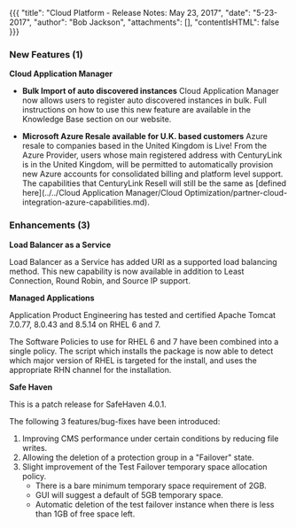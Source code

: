  {{{
"title": "Cloud Platform - Release Notes: May 23, 2017",
"date": "5-23-2017",
"author": "Bob Jackson",
"attachments": [],
"contentIsHTML": false
}}}

### New Features (1)

 __Cloud Application Manager__

* **Bulk Import of auto discovered instances**
Cloud Application Manager now allows users to register auto discovered instances in bulk. Full instructions on how to use this new feature are available in the Knowledge Base section on our website.

* **Microsoft Azure Resale available for U.K. based customers**
Azure resale to companies based in the United Kingdom is Live! From the Azure Provider, users whose main registered address with CenturyLink is in the United Kingdom, will be permitted to automatically provision new Azure accounts for consolidated billing and platform level support. The capabilities that CenturyLink Resell will still be the same as [defined here](../../Cloud Application Manager/Cloud Optimization/partner-cloud-integration-azure-capabilities.md).

### Enhancements (3)

 __Load Balancer as a Service__

Load Balancer as a Service has added URI as a supported load balancing method. This new capability is now available in addition to Least Connection, Round Robin, and Source IP support.

 __Managed Applications__

Application Product Engineering has tested and certified Apache Tomcat 7.0.77, 8.0.43 and 8.5.14 on RHEL  6 and 7.

The Software Policies to use for RHEL 6 and 7 have been combined into a single policy. The script which installs the package is now able to detect which major version of RHEL is targeted for the install, and uses the appropriate RHN channel for the installation.

 __Safe Haven__

This is a patch release for SafeHaven 4.0.1.

The following 3 features/bug-fixes have been introduced:

1. Improving CMS performance under certain conditions by reducing file writes.
2. Allowing the deletion of a protection group in a "Failover" state.
3. Slight improvement of the Test Failover temporary space allocation policy.
   * There is a bare minimum temporary space requirement of 2GB.
   * GUI will suggest a default of 5GB temporary space.
   * Automatic deletion of the test failover instance when there is less than 1GB of free space left.
